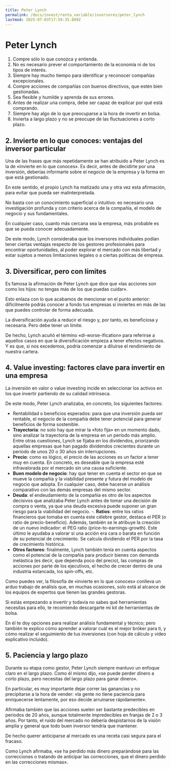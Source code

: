 ```yaml
---
title: Peter Lynch
permalink: /docs/invest/renta_variable/inversores/peter_lynch
lastmod: 2025-07-03T17:59:35.609Z
---
```


# Peter Lynch
1. Compre sólo lo que conozca y entienda.
2. No es necesario prever el comportamiento de la economía ni de los tipos de interés.
3. Siempre hay mucho tiempo para identificar y reconocer compañías excepcionales.
4. Compre acciones de compañías con buenos directivos, que estén bien gestionadas.
5. Sea flexible y humilde y aprenda de sus errores.
6. Antes de realizar una compra, debe ser capaz de explicar por qué está comprando.
7. Siempre hay algo de lo que preocuparse a la hora de invertir en bolsa.
8. Invierta a largo plazo y no se preocupe de las fluctuaciones a corto plazo.

## 2. Invierte en lo que conoces: ventajas del inversor particular

Una de las frases que más repetidamente se han atribuido a Peter Lynch es la de «invierte en lo que conoces». Es decir, antes de decidirte por una inversión, deberías informarte sobre el negocio de la empresa y la forma en que está gestionado.

En este sentido, el propio Lynch ha matizado una y otra vez esta afirmación, para evitar que pueda ser malinterpretada.

No basta con un conocimiento superficial o intuitivo: es necesario una investigación profunda y con criterio acerca de la compañía, el modelo de negocio y sus fundamentales.

En cualquier caso, cuanto más cercana sea la empresa, más probable es que se pueda conocer adecuadamente.

De este modo, Lynch consideraba que los inversores individuales podían tener ciertas ventajas respecto de los gestores profesionales para encontrar oportunidades, al poder explorar el mercado con más libertad y estar sujetos a menos limitaciones legales o a ciertas políticas de empresa.

## 3. Diversificar, pero con límites

Es famosa la afirmación de Peter Lynch que dice que «las acciones son como los hijos: no tengas más de los que puedas cuidar».

Esto enlaza con lo que acabamos de mencionar en el punto anterior: difícilmente podrás conocer a fondo tus empresas si inviertes en más de las que puedes controlar de forma adecuada.

La diversificación ayuda a reducir el riesgo y, por tanto, es beneficiosa y necesaria. Pero debe tener un límite.

De hecho, Lynch acuñó el término «di-worse-ification» para referirse a aquellos casos en que la diversificación empieza a tener efectos negativos. Y es que, si nos excedemos, podría comenzar a diluirse el rendimiento de nuestra cartera.

## 4. Value investing: factores clave para invertir en una empresa

La inversión en valor o value investing incide en seleccionar los activos en los que invertir partiendo de su calidad intrínseca.

De este modo, Peter Lynch analizaba, en concreto, los siguientes factores:

- Rentabilidad o beneficios esperados: para que una inversión pueda ser rentable, el negocio de la compañía debe tener potencial para generar beneficios de forma sostenible.
- **Trayectoria**: no solo hay que mirar la «foto fija» en un momento dado, sino analizar la trayectoria de la empresa en un período más amplio. Entre otras cuestiones, Lynch se fijaba en los dividendos, priorizando aquellas empresas que han pagado dividendos crecientes durante un período de unos 20 o 30 años sin interrupciones.
- **Precio**: como es lógico, el precio de las acciones es un factor a tener muy en cuenta. En concreto, es deseable que la empresa esté infravalorada por el mercado sin una causa suficiente.
- **Buen modelo de negocio**: hay que tener en cuenta el sector en que se mueve la compañía y la viabilidad presente y futura del modelo de negocio que adopta. En cualquier caso, debe hacerse un análisis comparativo con las demás empresas del mismo sector.
- **Deuda**: el endeudamiento de la compañía es otro de los aspectos decisivos que analizaba Peter Lynch antes de tomar una decisión de compra o venta, ya que una deuda excesiva puede suponer un gran riesgo para la viabilidad del negocio.
-. **Ratios**: entre los ratios financieros que tomaba en cuenta este célebre gestor, destaca el PER (o ratio de precio-beneficio). Además, también se le atribuye la creación de un nuevo indicador: el PEG ratio (price-to-earnings-growth). Este último le ayudaba a valorar si una acción era cara o barata en función de su potencial de crecimiento. Se calcula dividiendo el PER por la tasa de crecimiento histórica.
- **Otros factores**: finalmente, Lynch también tenía en cuenta aspectos como el potencial de la compañía para producir bienes con demanda inelástica (es decir, que dependa poco del precio), las compras de acciones por parte de los ejecutivos, el hecho de crecer dentro de una industria estancada, los spin-offs, etc.

Como puedes ver, la filosofía de «invierte en lo que conoces» conlleva un arduo trabajo de análisis que, en muchas ocasiones, solo está al alcance de los equipos de expertos que tienen las grandes gestoras.

Si estás empezando a invertir y todavía no sabes qué herramientas necesitas para ello, te recomiendo descargarte mi kit de herramientas de bolsa.

En él te doy opciones para realizar análisis fundamental y técnico; pero también te explico cómo aprender a valorar cuál es el mejor bróker para ti, y cómo realizar el seguimiento de tus inversiones (con hoja de cálculo y vídeo explicativo incluido).

## 5. Paciencia y largo plazo

Durante su etapa como gestor, Peter Lynch siempre mantuvo un enfoque claro en el largo plazo. Como él mismo dijo, «se puede perder dinero a corto plazo, pero necesitas del largo plazo para ganar dinero».

En particular, es muy importante dejar correr las ganancias y no precipitarse a la hora de vender: «la gente no tiene paciencia para enriquecerse lentamente, por eso decide arruinarse rápidamente».

Afirmaba también que las acciones suelen ser bastante predecibles en períodos de 20 años, aunque totalmente impredecibles en franjas de 2 o 3 años. Por tanto, el ruido del mercado no debería despistarnos de la visión amplia y general que todo buen inversor tendría que mantener.

De hecho querer anticiparse al mercado es una receta casi segura para el fracaso.

Como Lynch afirmaba, «se ha perdido más dinero preparándose para las correcciones o tratando de anticipar las correcciones, que el dinero perdido en las correcciones mismas».